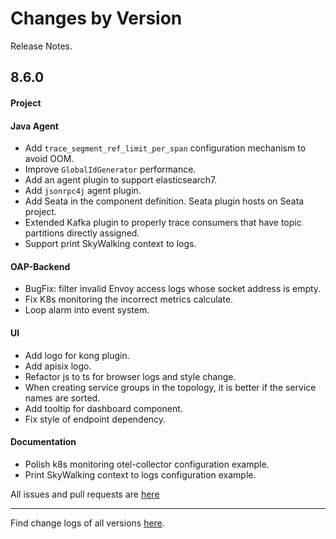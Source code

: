 Changes by Version
==================
Release Notes.

8.6.0
------------------
#### Project


#### Java Agent
* Add `trace_segment_ref_limit_per_span` configuration mechanism to avoid OOM.
* Improve `GlobalIdGenerator` performance.
* Add an agent plugin to support elasticsearch7.
* Add `jsonrpc4j` agent plugin.
* Add Seata in the component definition. Seata plugin hosts on Seata project.
* Extended Kafka plugin to properly trace consumers that have topic partitions directly assigned.
* Support print SkyWalking context to logs.

#### OAP-Backend
* BugFix: filter invalid Envoy access logs whose socket address is empty.
* Fix K8s monitoring the incorrect metrics calculate. 
* Loop alarm into event system.

#### UI
* Add logo for kong plugin.
* Add apisix logo.
* Refactor js to ts for browser logs and style change.
* When creating service groups in the topology, it is better if the service names are sorted.
* Add tooltip for dashboard component.
* Fix style of endpoint dependency.

#### Documentation
* Polish k8s monitoring otel-collector configuration example.
* Print SkyWalking context to logs configuration example.

All issues and pull requests are [here](https://github.com/apache/skywalking/milestone/84?closed=1)

------------------
Find change logs of all versions [here](changes).
